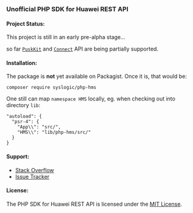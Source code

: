 ### Unofficial PHP SDK for Huawei REST API

#### Project Status:

This project is still in an early pre-alpha stage...

so far [`PuskKit`](https://github.com/syslogic/php-hms/blob/master/src/PushKit) and [`Connect`](https://github.com/syslogic/php-hms/tree/master/src/Connect) API are being partially supported.

#### Installation:

The package is **not** yet available on Packagist. Once it is, that would be:

    composer require syslogic/php-hms

One still can map `namespace HMS` locally, eg. when checking out into directory `lib`:

````
"autoload": {
  "psr-4": {
    "App\\": "src/",
    "HMS\\": "lib/php-hms/src/"
  }
}
````

#### Support:

- [Stack Overflow](https://stackoverflow.com/questions/tagged/huawei-mobile-services)
- [Issue Tracker](https://github.com/syslogic/php-hms/issues)

#### License:

The PHP SDK for Huawei REST API is licensed under the [MIT License](LICENSE).

